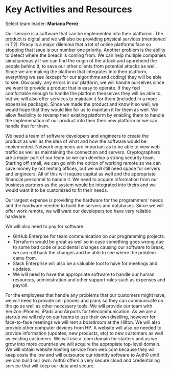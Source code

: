 # Key Activities and Resources
Select team leader: **Mariana Perez**
 
Our service is a software that can be implemented into their platforms. The product is digital and we will also be providing physical services (mentioned in T2). Piracy is a major dilemma that a lot of online platforms face so stopping that issue is our number one priority. Another problem is the ability to detect where the breach is coming from. We can help multiple companies simultaneously if we can find the origin of the attack and apprehend the people behind it, to save our other clients from potential attacks as well. Since we are making the platform that integrates into their platform, everything we see (except for our algorithms and coding) they will be able to see. Obviously, any errors in our platform, we will handle ourselves since we want to provide a product that is easy to operate. If they feel comfortable enough to handle the platform theirselves they will be able to, but we will also offer services to maintain it for them (included in a more expensive package). Since we made the product and know it so well, we would hope that they would like for us to maintain it for them as well. We allow flexibility to revamp their existing platform by enabling them to handle the implemenation of our product into their their new platform or we can handle that for them.
 
We need a team of software developers and engineers to create the product as well as the idea of what and how the software would be implemented.  Network engineers are important as to be able to view web traffic as well as maintaining the connection and servers. Cryptographers are a major part of our team so we can develop a strong security team. Starting off small, we can go with the option of working remote so we can save money by not renting offices, but we will still need space for servers and engineers. All of this will require capital as well and the appropriate financial personnel to handle it. We need to acquire information from our business partners as the system would be integrated into theirs and we would want it to be customized to fit their needs.


Our largest expense is providing the hardware for the programmers' needs and the hardware needed to build the servers and databases. Since we will offer work remote, we will want our developers too have very reliable hardware.

We will also need to pay for software
- GitHub Enterpise for team communication on our programming projects. 
- Terraform would be great as well so in case something goes wrong due to some bad code or accidental changes causing our software to break, we can roll back the changes and be able to see where the problem came from. 
- Slack Enterprise will also be a valuable tool to have for meetings and updates. 
- We will need to have the appropriate software to handle our human resources, administration and other support roles such as expenses and payroll. 

For the employees that handle any problems that our customers might have, we will need to provide cell phones and plans so they can communicate on the go as well as other necessary tools. We will provide our team with Verizon iPhones, iPads and Airports for telecommunication. As we are a startup we will rely on our teams to use their own dwelling, however for face-to-face meetings we will rent a boardroom at the Hilton. We will also provide other computer devices from HP. A website will also be needed to provide information (updates, new products, etc) to new customers as well as existing customers. We will use a .com domain for starters and as we grow into more countries we will acquire the appropiate top-level domain. We will obtain website hosting service from web.com because they will keep costs the low and will outsource our identity software to Auth0 until we can build our own. Auth0 offers a very secure cloud and credentialing service that will keep our data and secure.
